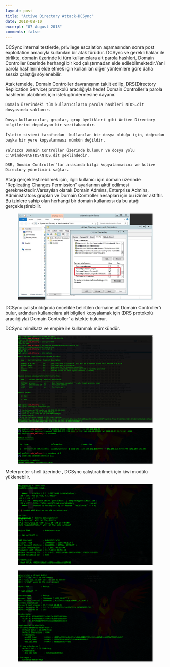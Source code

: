 ```yaml
---
layout: post
title: "Active Directory Attack-DCSync"
date: 2018-08-10
excerpt: "07 August 2018"
comments: false
---
```

DCSync internal testlerde, privilege escalation aşamasından sonra post exploitation amacıyla kullanılan bir atak türüdür. DCSync ve gerekli haklar ile birlikte, domain üzerinde ki tüm kullanıcılara ait parola hashleri,  Domain Controller üzerinde herhangi bir kod çalıştırmadan elde edilebilmektedir.Yani parola hashlerini elde etmek için kullanılan diğer yöntemlere göre daha sessiz çalıştığı söylenebilir.

Atak temelde, Domain Controller davranışının taklit edilip, DRS(Directory Replication Service) protokolü aracılığıyla hedef Domain Controller'a parola hashlerini alabilmek için istek göndermesine dayanır.

```` 
Domain üzerindeki tüm kullanıcıların parola hashleri NTDS.dit dosyasında saklanır.

Dosya kullanıcılar, gruplar, grup üyelikleri gibi Active Directory bilgilerini depolayan bir veritabanıdır.

İşletim sistemi tarafından  kullanılan bir dosya olduğu için, doğrudan başka bir yere kopyalanması mümkün değildir.

Yalnızca Domain Controller üzerinde bulunur ve dosya yolu C:\Windows\NTDS\NTDS.dit şeklindedir.
````

````
DSR, Domain Controller'lar arasında bilgi kopyalanmasını ve Active Directory yönetimini sağlar.
````
Atağı gerçekleştirebilmek için, ilgili kullanıcı için domain üzerinde "Replicating Changes Permission" ayarlarının aktif edilmesi gerekmektedir.Varsayılan olarak Domain Admins, Enterprise Admins, Administrators grupları ve Domain Controller hesapları için bu izinler aktiftir. Bu izinlere sahip olan herhangi bir domain kullanıcısı da bu atağı gerçekleştirebilir.

<figure >
    <img src="/assets/img/r.jpg">
</figure>

DCSync çalıştırıldığında öncelikle belirtilen domaine ait Domain Controller'ı bulur, ardından kullanıcılara ait bilgileri kopyalamak için (DRS protokolü aracılığıyla) Domain Controller' a istekte bulunur.

DCSync mimikatz ve empire ile kullanmak mümkündür.

<figure >
    <img src="/assets/img/desk1.jpg">
</figure>

<figure >
    <img src="/assets/img/desk2">
</figure>

Meterpreter shell üzerinde , DCSync çalıştırabilmek için kiwi modülü yüklenebilir.


<figure >
    <img src="/assets/img/desk3">
</figure>

<figure >
    <img src="/assets/img/desk4">
</figure>

